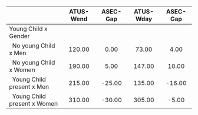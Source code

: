 
|                      |    ATUS-Wend |     ASEC-Gap |    ATUS-Wday |     ASEC-Gap |
| -------------------- | :----------: | :----------: | :----------: | :----------: |
| Young Child x Gender |              |              |              |              |
| &nbsp;&nbsp;No young Child x Men |       120.00 |         0.00 |        73.00 |         4.00 |
| &nbsp;&nbsp;No young Child x Women |       190.00 |         5.00 |       147.00 |        10.00 |
| &nbsp;&nbsp;Young Child present x Men |       215.00 |       -25.00 |       135.00 |       -16.00 |
| &nbsp;&nbsp;Young Child present x Women |       310.00 |       -30.00 |       305.00 |        -5.00 |

